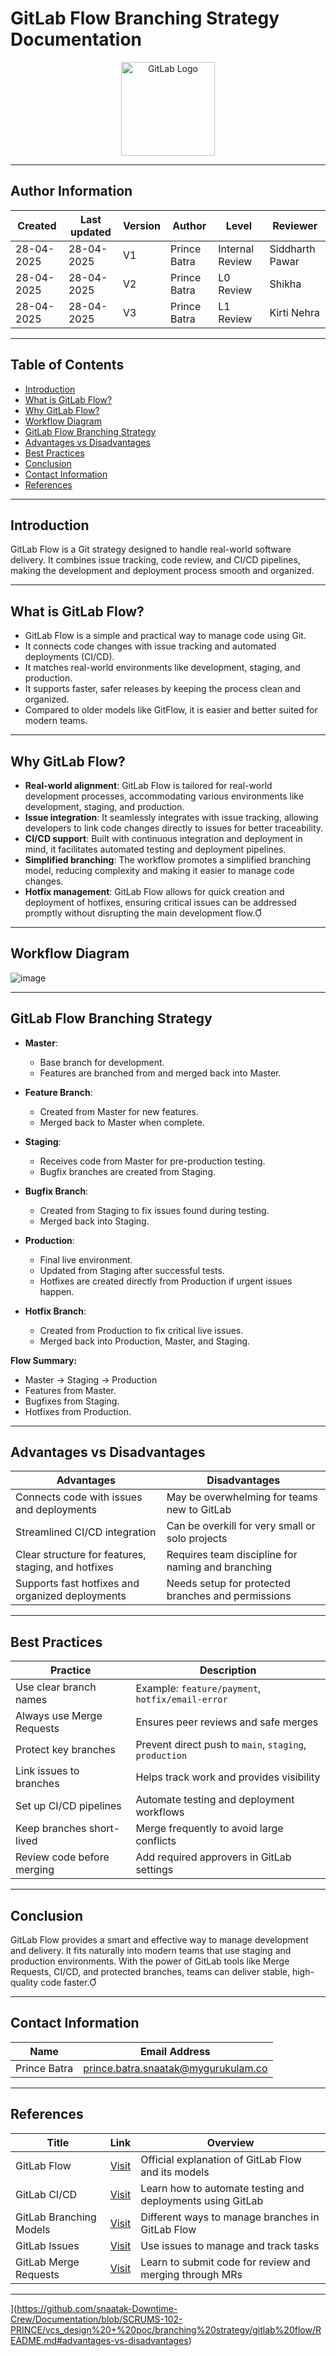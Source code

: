 # GitLab Flow  Branching Strategy Documentation

<p align="center">
  <img src="https://about.gitlab.com/images/press/logo/png/gitlab-logo-500.png" width="150" alt="GitLab Logo"/>
</p>

---

## **Author Information**
| Created     | Last updated | Version | Author         | Level | Reviewer |
|-------------|--------------|---------|----------------|-------|----------|
| 28-04-2025  | 28-04-2025   | V1     | Prince Batra   | Internal Review | Siddharth Pawar |
| 28-04-2025  | 28-04-2025   | V2      | Prince Batra   | L0 Review        | Shikha |
| 28-04-2025  | 28-04-2025 |  V3    | Prince Batra  |     L1 Review    | Kirti Nehra   |

---

## Table of Contents
- [Introduction](#introduction)
- [What is GitLab Flow?](#what-is-gitlab-flow)
- [Why GitLab Flow?](#why-gitlab-flow)
- [Workflow Diagram](#workflow-diagram)
- [GitLab Flow Branching Strategy](#gitlab-flow-branching-strategy)
- [Advantages vs Disadvantages](#advantages-vs-disadvantages)
- [Best Practices](#best-practices)
- [Conclusion](#conclusion)
- [Contact Information](#contact-information)
- [References](#references)

---

## Introduction

GitLab Flow is a Git strategy designed to handle real-world software delivery. It combines issue tracking, code review, and CI/CD pipelines, making the development and deployment process smooth and organized.

---

## What is GitLab Flow?

- GitLab Flow is a simple and practical way to manage code using Git.
- It connects code changes with issue tracking and automated deployments (CI/CD).
- It matches real-world environments like development, staging, and production.
- It supports faster, safer releases by keeping the process clean and organized.
- Compared to older models like GitFlow, it is easier and better suited for modern teams.

---

## Why GitLab Flow?

- **Real-world alignment**: GitLab Flow is tailored for real-world development processes, accommodating various environments like development, staging, and production.
- **Issue integration**: It seamlessly integrates with issue tracking, allowing developers to link code changes directly to issues for better traceability.
- **CI/CD support**: Built with continuous integration and deployment in mind, it facilitates automated testing and deployment pipelines.
- **Simplified branching**: The workflow promotes a simplified branching model, reducing complexity and making it easier to manage code changes.
- **Hotfix management**: GitLab Flow allows for quick creation and deployment of hotfixes, ensuring critical issues can be addressed promptly without disrupting the main development flow.

---

## Workflow Diagram

![image](https://github.com/user-attachments/assets/d9869352-905e-40e5-964a-1f50fc6092c6)

---

## GitLab Flow Branching Strategy 

- **Master**:  
  - Base branch for development.
  - Features are branched from and merged back into Master.

- **Feature Branch**:  
  - Created from Master for new features.
  - Merged back to Master when complete.

- **Staging**:  
  - Receives code from Master for pre-production testing.
  - Bugfix branches are created from Staging.

- **Bugfix Branch**:  
  - Created from Staging to fix issues found during testing.
  - Merged back into Staging.

- **Production**:  
  - Final live environment.
  - Updated from Staging after successful tests.
  - Hotfixes are created directly from Production if urgent issues happen.

- **Hotfix Branch**:  
  - Created from Production to fix critical live issues.
  - Merged back into Production, Master, and Staging.

**Flow Summary:**
- Master → Staging → Production
- Features from Master.
- Bugfixes from Staging.
- Hotfixes from Production.

---

## Advantages vs Disadvantages

| **Advantages**                                                           | **Disadvantages**                                                          |
|--------------------------------------------------------------------------|----------------------------------------------------------------------------|
| Connects code with issues and deployments                              | May be overwhelming for teams new to GitLab                             |
| Streamlined CI/CD integration                                          | Can be overkill for very small or solo projects                         |
| Clear structure for features, staging, and hotfixes                    | Requires team discipline for naming and branching                       |
| Supports fast hotfixes and organized deployments                       | Needs setup for protected branches and permissions                      |

---

## Best Practices

| **Practice**                        | **Description**                                                                  |
|------------------------------------|----------------------------------------------------------------------------------|
| Use clear branch names              | Example: `feature/payment`, `hotfix/email-error`                                |
| Always use Merge Requests           | Ensures peer reviews and safe merges                                            |
| Protect key branches                | Prevent direct push to `main`, `staging`, `production`                          |
| Link issues to branches             | Helps track work and provides visibility                                        |
| Set up CI/CD pipelines              | Automate testing and deployment workflows                                       |
| Keep branches short-lived           | Merge frequently to avoid large conflicts                                       |
| Review code before merging          | Add required approvers in GitLab settings                                       |

---

## Conclusion

GitLab Flow provides a smart and effective way to manage development and delivery. It fits naturally into modern teams that use staging and production environments. With the power of GitLab tools like Merge Requests, CI/CD, and protected branches, teams can deliver stable, high-quality code faster.

---

## **Contact Information**

| **Name**        | **Email Address**                          |
|-----------------|--------------------------------------------|
| Prince Batra    | prince.batra.snaatak@mygurukulam.co        |

---

## References

| **Title**                        | **Link**                                                                                           | **Overview**                                                                 |
|----------------------------------|-----------------------------------------------------------------------------------------------------|-------------------------------------------------------------------------------|
| GitLab Flow                      | [Visit](https://docs.gitlab.com/ee/topics/gitlab_flow.html)                                        | Official explanation of GitLab Flow and its models                           |
| GitLab CI/CD                     | [Visit](https://docs.gitlab.com/ee/ci/)                                                             | Learn how to automate testing and deployments using GitLab                   |
| GitLab Branching Models          | [Visit](https://docs.gitlab.com/ee/topics/gitlab_flow.html#branching-models)                       | Different ways to manage branches in GitLab Flow                             |
| GitLab Issues                    | [Visit](https://docs.gitlab.com/ee/user/project/issues/)                                           | Use issues to manage and track tasks                                         |
| GitLab Merge Requests            | [Visit](https://docs.gitlab.com/ee/user/project/merge_requests/)                                   | Learn to submit code for review and merging through MRs                      |

---
](https://github.com/snaatak-Downtime-Crew/Documentation/blob/SCRUMS-102-PRINCE/vcs_design%20+%20poc/branching%20strategy/gitlab%20flow/README.md#advantages-vs-disadvantages)
